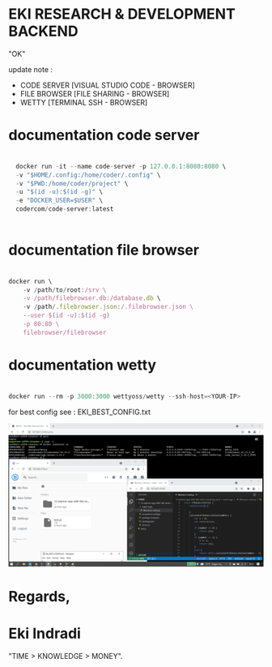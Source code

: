 # EKI RESEARCH & DEVELOPMENT BACKEND

"OK"


update note : 
- CODE SERVER [VISUAL STUDIO CODE - BROWSER]
- FILE BROWSER [FILE SHARING - BROWSER]
- WETTY [TERMINAL SSH - BROWSER]



# documentation code server

```ts

  docker run -it --name code-server -p 127.0.0.1:8080:8080 \
  -v "$HOME/.config:/home/coder/.config" \
  -v "$PWD:/home/coder/project" \
  -u "$(id -u):$(id -g)" \
  -e "DOCKER_USER=$USER" \
  codercom/code-server:latest
  
```


# documentation file browser

```ts

docker run \
    -v /path/to/root:/srv \
    -v /path/filebrowser.db:/database.db \
    -v /path/.filebrowser.json:/.filebrowser.json \
    --user $(id -u):$(id -g)
    -p 80:80 \
    filebrowser/filebrowser

```



# documentation wetty

```ts

docker run --rm -p 3000:3000 wettyoss/wetty --ssh-host=<YOUR-IP>

```


for best config see : EKI_BEST_CONFIG.txt


![EXAMPLE](https://github.com/EKI-INDRADI/eki-latihan-docker-code-server--file-browser--wetty/raw/master/hasil/eki.png)


# Regards,

# Eki Indradi
"TIME > KNOWLEDGE > MONEY".





